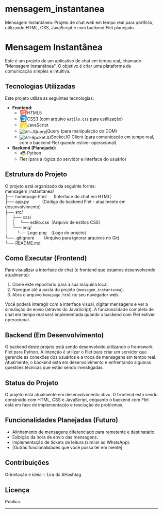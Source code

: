 # mensagem_instantanea
Mensagem Instantânea: Projeto de chat web em tempo real para portfólio, utilizando HTML, CSS, JavaScript e com backend Flet planejado.
# Mensagem Instantânea

Este é um projeto de um aplicativo de chat em tempo real, chamado "Mensagem Instantânea". O objetivo é criar uma plataforma de comunicação simples e intuitiva.

## Tecnologias Utilizadas

Este projeto utiliza as seguintes tecnologias:


* **Frontend:**
    * <img align="center" alt="Vit-HTML" height="20" width="25" src="https://raw.githubusercontent.com/devicons/devicon/master/icons/html5/html5-original.svg">HTML5 
    * <img align="center" alt="Vit-CSS" height="20" width="25" src="https://raw.githubusercontent.com/devicons/devicon/master/icons/css3/css3-original.svg">CSS3 (com arquivo `estilo.css` para estilização)
    * <img align="center" alt="Vit-Js" height="20" width="25" src="https://raw.githubusercontent.com/devicons/devicon/master/icons/javascript/javascript-plain.svg">JavaScript 
    * <img align="center" alt="Vit-JQuery" height="20" width="25" src="https://github.com/user-attachments/assets/d14e6d82-a7ce-447c-95bd-ac6d90f222c0">jQuery  (para manipulação do DOM)
    * <img align="center" alt="Vit-Spcket.IO" height="20" width="25" src="https://github.com/user-attachments/assets/dd7e019e-bd2f-479a-ab38-a8c91c8c0415">Socket.IO Client  (para comunicação em tempo real, com o backend Flet quando estiver operacional)
* **Backend (Planejado):**
    * <img align="center" alt="Vit-Python" height="20" width="25" src="https://raw.githubusercontent.com/devicons/devicon/master/icons/python/python-original.svg">Python
    * Flet (para a lógica do servidor e interface do usuário)

## Estrutura do Projeto


O projeto está organizado da seguinte forma:<br/>
mensagem_instantanea/<br/>
├── homepage.html &nbsp; &nbsp; &nbsp;(Interface do chat em HTML)<br/>
├── app.py &nbsp; &nbsp; &nbsp; &nbsp; &nbsp; (Código do backend Flet - atualmente em desenvolvimento)<br/>
├── src/<br/>
│ &nbsp; &nbsp;├── css/<br/>
│ &nbsp; &nbsp;│ &nbsp; &nbsp;└── estilo.css &nbsp;(Arquivo de estilos CSS)<br/>
│ &nbsp; &nbsp;└── img/<br/>
│ &nbsp; &nbsp; &nbsp; &nbsp;└── Logo.png &nbsp; &nbsp;(Logo do projeto)<br/>
└── .gitignore &nbsp; &nbsp; &nbsp; &nbsp;(Arquivo para ignorar arquivos no Git)<br/>
└── README.md<br/>


## Como Executar (Frontend)

Para visualizar a interface do chat (o frontend que estamos desenvolvendo atualmente):

1.  Clone este repositório para a sua máquina local.
2.  Navegue até a pasta do projeto (`mensagem_instantanea`).
3.  Abra o arquivo `homepage.html` no seu navegador web.

Você poderá interagir com a interface visual, digitar mensagens e ver a simulação de envio (através do JavaScript). A funcionalidade completa de chat em tempo real será implementada quando o backend com Flet estiver operacional.

## Backend (Em Desenvolvimento)

O backend deste projeto está sendo desenvolvido utilizando o framework Flet para Python. A intenção é utilizar o Flet para criar um servidor que gerencie as conexões dos usuários e a troca de mensagens em tempo real. Atualmente, o backend está em desenvolvimento e enfrentando algumas questões técnicas que estão sendo investigadas.

## Status do Projeto

O projeto está atualmente em desenvolvimento ativo. O frontend está sendo construído com HTML, CSS e JavaScript, enquanto o backend com Flet está em fase de implementação e resolução de problemas.

## Funcionalidades Planejadas (Futuro)

* Alinhamento de mensagens diferenciado para remetente e destinatário.
* Exibição da hora de envio das mensagens.
* Implementação de tickets de leitura (similar ao WhatsApp).
* [Outras funcionalidades que você possa ter em mente]

## Contribuições

Orinetação e ideia 💡
Lira da #Hashtag

## Licença

Publica.

---
